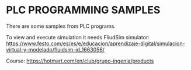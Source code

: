# PLC PROGRAMMING SAMPLES

There are some samples from PLC programs.

To view and execute simulation it needs FliudSim simulator:
  https://www.festo.com/es/es/e/educacion/aprendizaje-digital/simulacion-virtual-y-modelado/fluidsim-id_1663056/

Course:
  https://hotmart.com/en/club/grupo-ingenia/products
